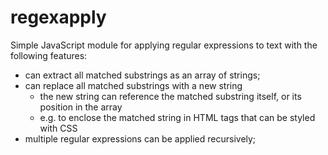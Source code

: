 # regexapply
Simple JavaScript module for applying regular expressions to text with the following features:

* can extract all matched substrings as an array of strings;
* can replace all matched substrings with a new string
   * the new string can reference the matched substring itself, or its position in the array
   * e.g. to enclose the matched string in HTML tags that can be styled with CSS
* multiple regular expressions can be applied recursively;
